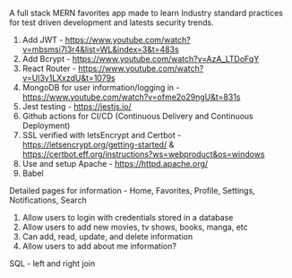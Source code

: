 A full stack MERN favorites app made to learn Industry standard practices for test driven development and latests security trends.

1. Add JWT - https://www.youtube.com/watch?v=mbsmsi7l3r4&list=WL&index=3&t=483s
2. Add Bcrypt - https://www.youtube.com/watch?v=AzA_LTDoFqY
3. React Router - https://www.youtube.com/watch?v=Ul3y1LXxzdU&t=1079s
4. MongoDB for user information/logging in - https://www.youtube.com/watch?v=ofme2o29ngU&t=831s
5. Jest testing - https://jestjs.io/
6. Github actions for CI/CD (Continuous Delivery and Continuous Deployment)
7. SSL verified with letsEncrypt and Certbot - https://letsencrypt.org/getting-started/ & https://certbot.eff.org/instructions?ws=webproduct&os=windows
8. Use and setup Apache - https://httpd.apache.org/
9. Babel

Detailed pages for information - Home, Favorites, Profile, Settings, Notifications, Search

1. Allow users to login with credentials stored in a database
2. Allow users to add new movies, tv shows, books, manga, etc
3. Can add, read, update, and delete information
4. Allow users to add about me information?

SQL - left and right join
